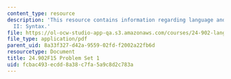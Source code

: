 ```yaml
---
content_type: resource
description: 'This resource contains information regarding language and its structure
  II: Syntax.'
file: https://ol-ocw-studio-app-qa.s3.amazonaws.com/courses/24-902-language-and-its-structure-ii-syntax-fall-2015/fcbac493ecdd8a38c7fa5a9c8d2c783a_MIT24_902F15_ProblemSet1.pdf
file_type: application/pdf
parent_uid: 8a33f327-d42a-9559-02fd-f2002a22fb6d
resourcetype: Document
title: 24.902F15 Problem Set 1
uid: fcbac493-ecdd-8a38-c7fa-5a9c8d2c783a
---
```

